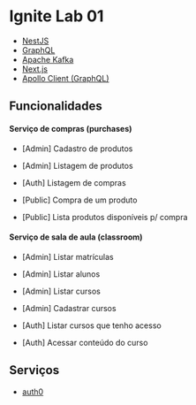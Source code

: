 # Ignite Lab 01

- [NestJS](https://nestjs.com/)
- [GraphQL](https://graphql.org/)
- [Apache Kafka](https://kafka.apache.org/)
- [Next.js](https://nextjs.org/)
- [Apollo Client (GraphQL)](https://www.apollographql.com/docs/react/)

## Funcionalidades

#### Serviço de compras (purchases)

- [Admin] Cadastro de produtos
- [Admin] Listagem de produtos

- [Auth] Listagem de compras

- [Public] Compra de um produto
- [Public] Lista produtos disponíveis p/ compra

#### Serviço de sala de aula (classroom)

- [Admin] Listar matrículas
- [Admin] Listar alunos
- [Admin] Listar cursos
- [Admin] Cadastrar cursos

- [Auth] Listar cursos que tenho acesso
- [Auth] Acessar conteúdo do curso

## Serviços

- [auth0](https://auth0.com/)
